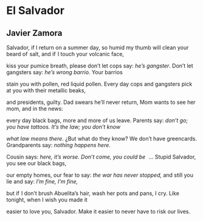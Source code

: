 # El Salvador
## Javier Zamora
Salvador, if I return on a summer day, so humid my thumb
will clean your beard of  salt, and if  I touch your volcanic face,

kiss your pumice breath, please don’t let cops say: _he’s gangster_.
Don’t let gangsters say: _he’s wrong barrio_. Your barrios

stain you with pollen, red liquid pollen. Every day cops
and gangsters pick at you with their metallic beaks,

and presidents, guilty. Dad swears he’ll never return,
Mom wants to see her mom, and in the news:

every day black bags, more and more of us leave. Parents say:
 _don’t go; you have tattoos. It’s the law; you don’t know_

 _what law means there_. ¿But what do they know? We don’t
have greencards. Grandparents say: _nothing happens here_.

Cousin says: _here, it’s worse. Don’t come, you could be_     ...
Stupid Salvador, you see our black bags,

our empty homes, our fear to say: _the war has never stopped,_
and still you lie and say: _I’m fine, I’m fine,_

but if  I don’t brush Abuelita’s hair, wash her pots and pans,
I cry. Like tonight, when I wish you made it

easier to love you, Salvador. Make it easier
to never have to risk our lives.